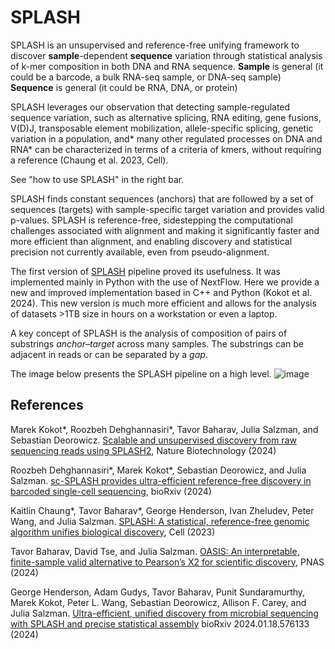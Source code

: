 # SPLASH

SPLASH is an unsupervised and reference-free unifying framework to discover **sample**-dependent **sequence** variation through statistical analysis of k-mer composition in both DNA and RNA sequence. 
**Sample** is general (it could be a barcode, a bulk RNA-seq sample, or DNA-seq sample)
**Sequence** is general (it could be RNA, DNA, or protein)


SPLASH leverages our observation that detecting sample-regulated sequence variation, such as alternative splicing, RNA editing, gene fusions, V(D)J, transposable element mobilization, allele-specific splicing, genetic variation in a population, and* many other regulated processes on DNA and RNA* can be characterized in terms of a criteria of kmers, without requiring a reference (Chaung et al. 2023, Cell). 

See "how to use SPLASH" in the right bar. 

SPLASH finds constant sequences (anchors) that are followed by a set of sequences (targets) with sample-specific target variation and provides valid p-values. SPLASH is reference-free, sidestepping the computational challenges associated with alignment and making it significantly faster and more efficient than alignment, and enabling discovery and statistical precision not currently available, even from pseudo-alignment.

The first version of [SPLASH](https://github.com/salzman-lab/nomad/) pipeline proved its usefulness. It was implemented mainly in Python with the use of NextFlow. Here we provide a new and improved implementation based in C++ and Python (Kokot et al. 2024). This new version is much more efficient and allows for the analysis of datasets >1TB size in hours on a workstation or even a laptop.

A key concept of SPLASH is the analysis of composition of pairs of substrings *anchor*&ndash;*target* across many samples.
The substrings can be adjacent in reads or can be separated by a *gap*.

The image below presents the SPLASH pipeline on a high level.
![image](https://github.com/refresh-bio/SPLASH/assets/9378882/8210fee0-c877-4374-9938-e3c01ea69e76)

## References
Marek Kokot*, Roozbeh Dehghannasiri*, Tavor Baharav, Julia Salzman, and Sebastian Deorowicz.
[Scalable and unsupervised discovery from raw sequencing reads using SPLASH2](https://www.nature.com/articles/s41587-024-02381-2), Nature Biotechnology (2024)

Roozbeh Dehghannasiri*, Marek Kokot*, Sebastian Deorowicz, and Julia Salzman. [sc-SPLASH provides ultra-efficient reference-free discovery in barcoded single-cell sequencing](https://doi.org/10.1101/2024.12.24.630263), bioRxiv (2024)

Kaitlin Chaung*, Tavor Baharav*, George Henderson, Ivan Zheludev, Peter Wang, and Julia Salzman. [SPLASH: A statistical, reference-free genomic algorithm unifies biological discovery](https://www.cell.com/cell/fulltext/S0092-8674(23)01179-0), Cell (2023)
 
Tavor Baharav, David Tse, and Julia Salzman. 
[OASIS: An interpretable, finite-sample valid alternative to Pearson’s X2 for scientific discovery](https://www.pnas.org/doi/10.1073/pnas.2304671121), PNAS (2024)

George Henderson, Adam Gudys, Tavor Baharav, Punit Sundaramurthy, Marek Kokot, Peter L. Wang, Sebastian Deorowicz, Allison F. Carey, and Julia Salzman.
[Ultra-efficient, unified discovery from microbial sequencing with SPLASH and precise statistical assembly](https://www.biorxiv.org/content/10.1101/2024.01.18.576133v1.full)
bioRxiv 2024.01.18.576133 (2024)
